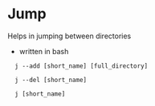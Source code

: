# Jump

Helps in jumping between directories
* written in bash

```
  j --add [short_name] [full_directory]

  j --del [short_name]
  
  j [short_name]
